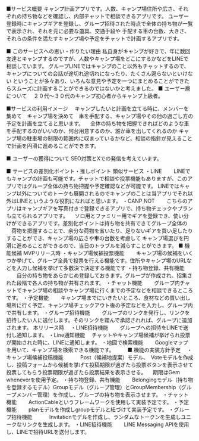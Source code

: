 ■サービス概要
キャンプ計画アプリです。人数、キャンプ場住所や広さ、それぞれの持ち物などを確認し、内部チャットで相談できるアプリです。
ユーザー登録時にキャンプギアを登録し、グループ招待された時点で全体の持ち物が一覧で表示され、それを元に必要な道具、交通手段や
手配する車の台数、大きさ、それらの条件を満たすキャンプ場や予定をチャットで計画するアプリです。


■ このサービスへの思い・作りたい理由
私自身がキャンプが好きで、年に数回友達とキャンプするのですが、人数やキャンプ場をどこにするかなどをLINEで相談しています。
グループLINEではキャンプのこと以外もチャットするので、キャンプについての会話が途切れ途切れになったり、たくさん遡らないといけない
ということが多々あり、いろんな意見や予定を一つにまとめることができたらスムーズに計画することができるのではないかと考えました。
■ ユーザー層について
　２０代〜３０代のキャンプ初心者からキャンプ上級者。

■サービスの利用イメージ
　キャンプしたいと計画を立てる時に、メンバーを集めて　キャンプ場を決めて　車を手配する、キャンプ場やその他の過ごし方の予定を計画を立てると思います。
 　全体の持ち物を把握できればどのような車を手配するのがいいのか、何台用意するのか、誰か車を出してくれるのか
  キャンプ場の駐車場の制限の範囲内に収まっているかなど、相談の指針が見えることで計画を円滑に進めることができます。
  

■ ユーザーの獲得について
SEO対策とXでの発信を考えています。

■ サービスの差別化ポイント・推しポイント
類似サービス
・LINE
　　LINEでもキャンプの計画も可能です。チャットで相談や投票機能もありますが、このアプリではグループ全体の持ち物把握や予定確認などが可能です。
   LINEではキャンプ以外についてのトークも展開されるのでキャンプのことは当アプリでそれ以外はLINEというような役割になればと思います。
・CANP NOT
　　こちらのアプリはキャンプギアを写真付きで登録できるアプリで、持ち物チェックやプランも立てられるアプリです。
  　ソロ用とファミリー用でギアを登録でき、使い分けができるアプリです。差別化ポイントは持ち物を共有できてグループ全体の
   　荷物を把握することで、余分な荷物を省いたり、足りないギアを買い足したりすることができ、キャンプ場の広さや車の台数を考慮して
    キャンプ場選びを円滑に進めることができるので、当日のトラブルを減らすことができます。
■ 機能候補
MVPリリース時
・キャンプ場候補投票機能
　　キャンプ場の候補をいくつか挙げて、グループ全員で投票を行える機能です。住所やキャンプ場のURLなどを入力し候補を挙げて多数決で決定する機能です
・持ち物登録、共有機能
　　自分の持ち物をあらかじめ登録しておきます。グループが作成され、招集された段階で各人の持ち物が共有されます。
・チャット機能
　　グループ内チャットでキャンプ場の相談やキャンプ場に行くまでの予定などを相談できるところです。
・予定機能
　　キャンプ場までにいきたいところ、食材などの買い出し場所に行く予定、キャンプ場チェックアウト後の予定などを入力し、グループ内で共有します。
・グループ招待機能
　　グループのリンクを発行し、リンクを招待したい人に送付します。そのリンクを踏んで承認されれば、グループに追加されます。
本リリース時
　・LINE招待機能
 　　グループへの招待をLINEで送付し通知します。
 ・Line通知機能
   　チャットやキャンプ場候補が挙げられ投票が開始された時に、LINEに通知します。
  ・地図で検索機能
  　　Googleマップを用いて、キャンプ場を検索できる機能です。
　　
■ 機能の実装方針予定
　・キャンプ場候補投稿機能
 　　　Post（候補地提案）モデル、　Voteモデルを作成し、投稿フォームから候補を挙げて投稿期限が過ぎたら投票ボタンを表示させて投票してもらう投票期限が過ぎたら投票結果を表示させる。
    　期限はGem wheneverを使用予定。
  ・持ち物登録、共有機能
  　　Belongingモデル（持ち物を登録するモデル）Groupモデル（グループ管理）とGroupMembership（グループメンバー管理）を作成し、グループの持ち物を表示させます。
  ・チャット機能
  　　ActionCableというフレームワークを使用して実装予定です。
  ・予定機能
  　　planモデルを作成しgroupモデルと紐づけて実装予定です。
  ・グループ招待機能
　　　Invitationモデルを作成し、ランダムなトークンを生成しユニークなリンクを生成します。
  ・LINE招待機能
  　　LINE Messaging APIを使用し、LINEで招待URLを送付します。
    
